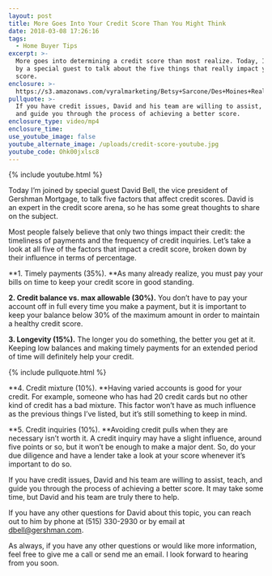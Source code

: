 ```yaml
---
layout: post
title: More Goes Into Your Credit Score Than You Might Think
date: 2018-03-08 17:26:16
tags:
  - Home Buyer Tips
excerpt: >-
  More goes into determining a credit score than most realize. Today, I’m joined
  by a special guest to talk about the five things that really impact your
  score.
enclosure: >-
  https://s3.amazonaws.com/vyralmarketing/Betsy+Sarcone/Des+Moines+Real+Estate+Agent+More+Goes+Into+Your+Credit+Score+Than+You+Might+Think.mp4
pullquote: >-
  If you have credit issues, David and his team are willing to assist, teach,
  and guide you through the process of achieving a better score.
enclosure_type: video/mp4
enclosure_time:
use_youtube_image: false
youtube_alternate_image: /uploads/credit-score-youtube.jpg
youtube_code: Ohk00jxlsc8
---
```


{% include youtube.html %}

Today I’m joined by special guest David Bell, the vice president of Gershman Mortgage, to talk five factors that affect credit scores. David is an expert in the credit score arena, so he has some great thoughts to share on the subject.&nbsp;

Most people falsely believe that only two things impact their credit: the timeliness of payments and the frequency of credit inquiries. Let’s take a look at all five of the factors that impact a credit score, broken down by their influence in terms of percentage.&nbsp;

**1. Timely payments (35%).&nbsp;**As many already realize, you must pay your bills on time to keep your credit score in good standing.

**2. Credit balance vs. max allowable (30%).** You don’t have to pay your account off in full every time you make a payment, but it is important to keep your balance below 30% of the maximum amount in order to maintain a healthy credit score.&nbsp;

**3. Longevity (15%).** The longer you do something, the better you get at it. Keeping low balances and making timely payments for an extended period of time will definitely help your credit.&nbsp;

{% include pullquote.html %}

**4. Credit mixture (10%).&nbsp;**Having varied accounts is good for your credit. For example, someone who has had 20 credit cards but no other kind of credit has a bad mixture. This factor won’t have as much influence as the previous things I’ve listed, but it’s still something to keep in mind.&nbsp;

**5. Credit inquiries (10%).&nbsp;**Avoiding credit pulls when they are necessary isn’t worth it. A credit inquiry may have a slight influence, around five points or so, but it won’t be enough to make a major dent. So, do your due diligence and have a lender take a look at your score whenever it’s important to do so.

If you have credit issues, David and his team are willing to assist, teach, and guide you through the process of achieving a better score. It may take some time, but David and his team are truly there to help.

If you have any other questions for David about this topic, you can reach out to him by phone at (515) 330-2930 or by email at [dbell@gershman.com](javascript:void(location.href='mailto:'+String.fromCharCode(100,98,101,108,108,64,103,101,114,115,104,109,97,110,46,99,111,109))).&nbsp;

As always, if you have any other questions or would like more information, feel free to give me a call or send me an email. I look forward to hearing from you soon.